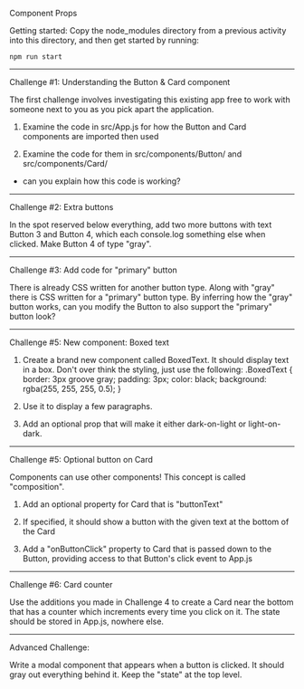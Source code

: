 Component Props

Getting started:
Copy the node_modules directory from a previous activity into this
directory, and then get started by running:

    npm run start


----------------------
Challenge #1: Understanding the Button & Card component

The first challenge involves investigating this existing app free to work with
someone next to you as you pick apart the application.

1. Examine the code in src/App.js for how the Button and Card components are
imported then used

2. Examine the code for them in src/components/Button/ and src/components/Card/
- can you explain how this code is working?


----------------------
Challenge #2: Extra buttons

In the spot reserved below everything, add two more buttons with text Button
3 and Button 4, which each console.log something else when clicked. Make Button
4 of type "gray".


----------------------
Challenge #3: Add code for "primary" button

There is already CSS written for another button type. Along with "gray" there
is CSS written for a "primary" button type. By inferring how the "gray" button
works, can you modify the Button to also support the "primary" button look?


----------------------
Challenge #5: New component: Boxed text

1. Create a brand new component called BoxedText. It should display text in a
box. Don't over think the styling, just use the following:
  .BoxedText {
    border: 3px groove gray;
    padding: 3px;
    color: black;
    background: rgba(255, 255, 255, 0.5);
  }

2. Use it to display a few paragraphs.

3. Add an optional prop that will make it either dark-on-light or
light-on-dark.


----------------------
Challenge #5: Optional button on Card

Components can use other components! This concept is called "composition".

1. Add an optional property for Card that is "buttonText"

2. If specified, it should show a button with the given text at the bottom of
the Card

3. Add a "onButtonClick" property to Card that is passed down to the Button,
providing access to that Button's click event to App.js


----------------------
Challenge #6: Card counter

Use the additions you made in Challenge 4 to create a Card near the bottom that
has a counter which increments every time you click on it. The state should be
stored in App.js, nowhere else.


----------------------

Advanced Challenge:

Write a modal component that appears when a button is clicked. It should gray
out everything behind it. Keep the "state" at the top level.

